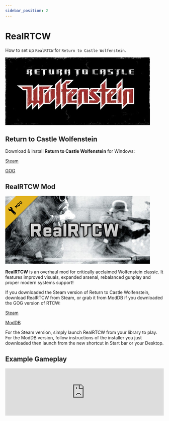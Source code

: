 ```yaml
---
sidebar_position: 2
---
```


# RealRTCW

How to set up `RealRTCW` for `Return to Castle Wolfenstein`.

![Return to Castle Wolfenstein](./img/return-to-castle-wolfenstein.jpg)

## Return to Castle Wolfenstein

Download & install **Return to Castle Wolfenstein** for Windows:

[Steam](https://store.steampowered.com/app/9010/Return_to_Castle_Wolfenstein/)

[GOG](https://www.gog.com/en/game/return_to_castle_wolfenstein)

## RealRTCW Mod

![RealRTCW](./img/realrtcw.jpg)

**RealRTCW** is an overhaul mod for critically acclaimed Wolfenstein classic. It features improved visuals, expanded arsenal, rebalanced gunplay and proper modern systems support!

If you downloaded the Steam version of Return to Castle Wolfenstein, download RealRTCW from Steam, or grab it from ModDB if you downloaded the GOG version of RTCW:

[Steam](https://store.steampowered.com/app/1379630/RealRTCW/)

[ModDB](https://www.moddb.com/mods/realrtcw-realism-mod)

For the Steam version, simply launch RealRTCW from your library to play. For the ModDB version, follow instructions of the installer you just downloaded then launch from the new shortcut in Start bar or your Desktop.

## Example Gameplay

<iframe width="100%" style={{"aspect-ratio": "16 / 9"}} src="https://www.youtube.com/embed/y79XKo9lRVs" title="Populous: The Beginning" frameborder="0" allow="accelerometer; autoplay; clipboard-write; encrypted-media; gyroscope; picture-in-picture; web-share" referrerpolicy="strict-origin-when-cross-origin" allowfullscreen></iframe>